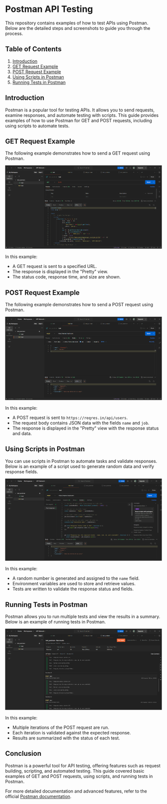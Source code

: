 # Postman API Testing

This repository contains examples of how to test APIs using Postman. Below are the detailed steps and screenshots to guide you through the process.

## Table of Contents
1. [Introduction](#introduction)
2. [GET Request Example](#get-request-example)
3. [POST Request Example](#post-request-example)
4. [Using Scripts in Postman](#using-scripts-in-postman)
5. [Running Tests in Postman](#running-tests-in-postman)

## Introduction
Postman is a popular tool for testing APIs. It allows you to send requests, examine responses, and automate testing with scripts. This guide provides examples of how to use Postman for GET and POST requests, including using scripts to automate tests.

## GET Request Example
The following example demonstrates how to send a GET request using Postman.

![GET Request Example](./screenshots/get_request.png)

In this example:
- A GET request is sent to a specified URL.
- The response is displayed in the "Pretty" view.
- The status code, response time, and size are shown.

## POST Request Example
The following example demonstrates how to send a POST request using Postman.

![POST Request Example](./screenshots/post_request.png)

In this example:
- A POST request is sent to `https://reqres.in/api/users`.
- The request body contains JSON data with the fields `name` and `job`.
- The response is displayed in the "Pretty" view with the response status and data.

## Using Scripts in Postman
You can use scripts in Postman to automate tasks and validate responses. Below is an example of a script used to generate random data and verify response fields.

![Using Scripts in Postman](./screenshots/scripts.png)

In this example:
- A random number is generated and assigned to the `name` field.
- Environment variables are used to store and retrieve values.
- Tests are written to validate the response status and fields.

## Running Tests in Postman
Postman allows you to run multiple tests and view the results in a summary. Below is an example of running tests in Postman.

![Running Tests in Postman](./screenshots/running_tests.png)

In this example:
- Multiple iterations of the POST request are run.
- Each iteration is validated against the expected response.
- Results are summarized with the status of each test.

## Conclusion
Postman is a powerful tool for API testing, offering features such as request building, scripting, and automated testing. This guide covered basic examples of GET and POST requests, using scripts, and running tests in Postman. 

For more detailed documentation and advanced features, refer to the official [Postman documentation](https://learning.postman.com/docs/getting-started/introduction/).
